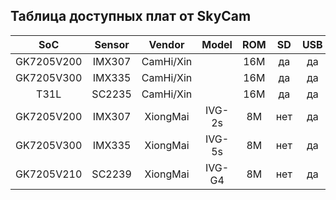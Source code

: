 
## Таблица доступных плат от SkyCam

| SoC        | Sensor | Vendor    | Model  | ROM | SD  | USB   | UART | Eth | GPIO | WiFi/4G | OpenIPC             | Price |
|:----------:|:------:|:---------:|:------:|:---:|:---:|:-----:|:----:|:---:|:----:|:-------:|:-------------------:|:-----:|
| GK7205V200 | IMX307 | CamHi/Xin |        | 16M | да  | да    | 2    | да  | 6    | mt7601  | [готов][gk7205v200] | 14.5$ |
| GK7205V300 | IMX335 | CamHi/Xin |        | 16M | да  | да    | 2    | да  | 6    | mt7601  | [готов][gk7205v300] | 17.5$ |
| T31L       | SC2235 | CamHi/Xin |        | 16M | да  | да    | 2    | да  | 6    | mt7601  | [готов][t31]        |    7$ |
| GK7205V200 | IMX307 | XiongMai  | IVG-2s | 8M  | нет | да    | 1    | да  | 2    | нет     | [готов][gk7205v200] | 10.5$ |
| GK7205V300 | IMX335 | XiongMai  | IVG-5s | 8M  | нет | да    | 1    | да  | 2    | нет     | [готов][gk7205v300] | 15.5$ |
| GK7205V210 | SC2239 | XiongMai  | IVG-G4 | 8M  | нет | да    | 1    | да  | 2    | нет     | [готов][gk7205v210] |    7$ |


[gk7205v200]: https://openipc.org/cameras/vendors/goke/socs/gk7205v200
[gk7205v210]: https://openipc.org/cameras/vendors/goke/socs/gk7205v210
[gk7205v300]: https://openipc.org/cameras/vendors/goke/socs/gk7205v300
[t31]: https://openipc.org/cameras/vendors/goke/socs/t31
